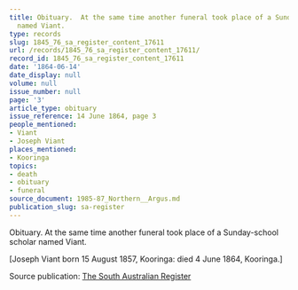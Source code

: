 ```yaml
---
title: Obituary.  At the same time another funeral took place of a Sunday-school scholar
  named Viant.
type: records
slug: 1845_76_sa_register_content_17611
url: /records/1845_76_sa_register_content_17611/
record_id: 1845_76_sa_register_content_17611
date: '1864-06-14'
date_display: null
volume: null
issue_number: null
page: '3'
article_type: obituary
issue_reference: 14 June 1864, page 3
people_mentioned:
- Viant
- Joseph Viant
places_mentioned:
- Kooringa
topics:
- death
- obituary
- funeral
source_document: 1985-87_Northern__Argus.md
publication_slug: sa-register
---
```


Obituary.  At the same time another funeral took place of a Sunday-school scholar named Viant.

[Joseph Viant born 15 August 1857, Kooringa: died 4 June 1864, Kooringa.]

Source publication: [The South Australian Register](/publications/sa-register/)

